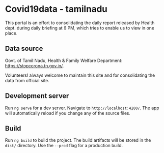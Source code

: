 # Covid19data - tamilnadu

This portal is an effort to consolidating the daily report released by Health dept. during daily briefing at 6 PM, which tries to enable us to view in one place.

## Data source

Govt. of Tamil Nadu, Health & Family Welfare Department: https://stopcorona.tn.gov.in/. 

Volunteers! always welcome to maintain this site and for consolidating the data from official site.

## Development server

Run `ng serve` for a dev server. Navigate to `http://localhost:4200/`. The app will automatically reload if you change any of the source files.

## Build

Run `ng build` to build the project. The build artifacts will be stored in the `dist/` directory. Use the `--prod` flag for a production build.
